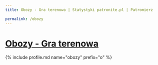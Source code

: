 ```yaml
---
title: Obozy - Gra terenowa | Statystyki patronite.pl | Patromierz

permalink: /obozy
---
```


# [Obozy - Gra terenowa](https://patronite.pl/obozy)

{% include profile.md name="obozy" prefix="o" %}
